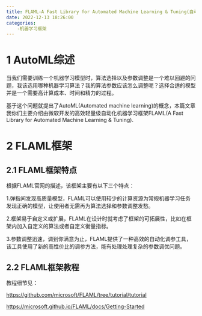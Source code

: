 ```yaml
---
title: FLAML-A Fast Library for Automated Machine Learning & Tuning(自动化算法选择与调参)
date: 2022-12-13 18:26:00
categories:
	-机器学习框架
---
```


# 1 AutoML综述

当我们需要训练一个机器学习模型时，算法选择以及参数调整是一个难以回避的问题，我该选用哪种机器学习算法？我的算法参数应该怎么调整呢？选择合适的模型并是一个需要高计算成本、时间和精力的过程。

基于这个问题就提出了AutoML(Automated machine learning)的概念，本篇文章我你们主要介绍由微软开发的高效轻量级自动化机器学习框架FLAML(A Fast Library for Automated Machine Learning & Tuning).

# 2 FLAML框架

## 2.1 FLAML框架特点

根据FLAML官网的描述，该框架主要有以下三个特点：

1.弹指间发现高质量模型，FLAML可以使用较少的计算资源为常规机器学习任务发现正确的模型，让使用者无需再为算法选择和参数调整发愁。

2.框架易于自定义或扩展，FLAML在设计时就考虑了框架的可拓展性，比如在框架内加入自定义的算法或者自定义衡量指标。

3.参数调整迅速，调到你满意为止，FLAML提供了一种高效的自动化调参工具，该工具使用了新的高性价比的调参方法，能有处理处理复杂的参数调优问题。

## 2.2 FLAML框架教程

教程细节见：

https://github.com/microsoft/FLAML/tree/tutorial/tutorial

https://microsoft.github.io/FLAML/docs/Getting-Started
